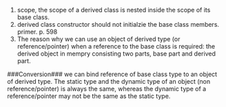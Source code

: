 1. scope, the scope of a derived class is nested inside the scope of its base class.
2. derived class constructor should not initialzie the base class members. primer. p. 598
3. The reason why we can use an object of derived type (or reference/pointer) when a reference to the base class is required: the derived object in mempry consisting two parts, base part and derived part.

###Conversion###
we can bind reference of base class type to an object of derived type.
The static type and the dynamic type of an object (non reference/pointer) is always the same, whereas the dynamic type of a reference/pointer may not be the same as the static type.